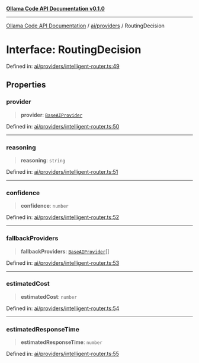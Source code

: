 [**Ollama Code API Documentation v0.1.0**](../../../README.md)

***

[Ollama Code API Documentation](../../../modules.md) / [ai/providers](../README.md) / RoutingDecision

# Interface: RoutingDecision

Defined in: [ai/providers/intelligent-router.ts:49](https://github.com/erichchampion/ollama-code/blob/f6c86092ceb05c9cf6b0f52863f31d0a214195fb/ollama-code/src/ai/providers/intelligent-router.ts#L49)

## Properties

### provider

> **provider**: [`BaseAIProvider`](../classes/BaseAIProvider.md)

Defined in: [ai/providers/intelligent-router.ts:50](https://github.com/erichchampion/ollama-code/blob/f6c86092ceb05c9cf6b0f52863f31d0a214195fb/ollama-code/src/ai/providers/intelligent-router.ts#L50)

***

### reasoning

> **reasoning**: `string`

Defined in: [ai/providers/intelligent-router.ts:51](https://github.com/erichchampion/ollama-code/blob/f6c86092ceb05c9cf6b0f52863f31d0a214195fb/ollama-code/src/ai/providers/intelligent-router.ts#L51)

***

### confidence

> **confidence**: `number`

Defined in: [ai/providers/intelligent-router.ts:52](https://github.com/erichchampion/ollama-code/blob/f6c86092ceb05c9cf6b0f52863f31d0a214195fb/ollama-code/src/ai/providers/intelligent-router.ts#L52)

***

### fallbackProviders

> **fallbackProviders**: [`BaseAIProvider`](../classes/BaseAIProvider.md)[]

Defined in: [ai/providers/intelligent-router.ts:53](https://github.com/erichchampion/ollama-code/blob/f6c86092ceb05c9cf6b0f52863f31d0a214195fb/ollama-code/src/ai/providers/intelligent-router.ts#L53)

***

### estimatedCost

> **estimatedCost**: `number`

Defined in: [ai/providers/intelligent-router.ts:54](https://github.com/erichchampion/ollama-code/blob/f6c86092ceb05c9cf6b0f52863f31d0a214195fb/ollama-code/src/ai/providers/intelligent-router.ts#L54)

***

### estimatedResponseTime

> **estimatedResponseTime**: `number`

Defined in: [ai/providers/intelligent-router.ts:55](https://github.com/erichchampion/ollama-code/blob/f6c86092ceb05c9cf6b0f52863f31d0a214195fb/ollama-code/src/ai/providers/intelligent-router.ts#L55)
